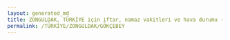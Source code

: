 ```yaml
---
layout: generated_md
title: ZONGULDAK, TÜRKİYE için iftar, namaz vakitleri ve hava durumu - ilçe/eyalet seç
permalink: /TÜRKİYE/ZONGULDAK/GÖKÇEBEY
---
```


<script type="text/javascript">
  var country = TÜRKİYE;
  var city = ZONGULDAK;
  var state = GÖKÇEBEY;
  var lat = 72;
  var lon = 21;
</script>
